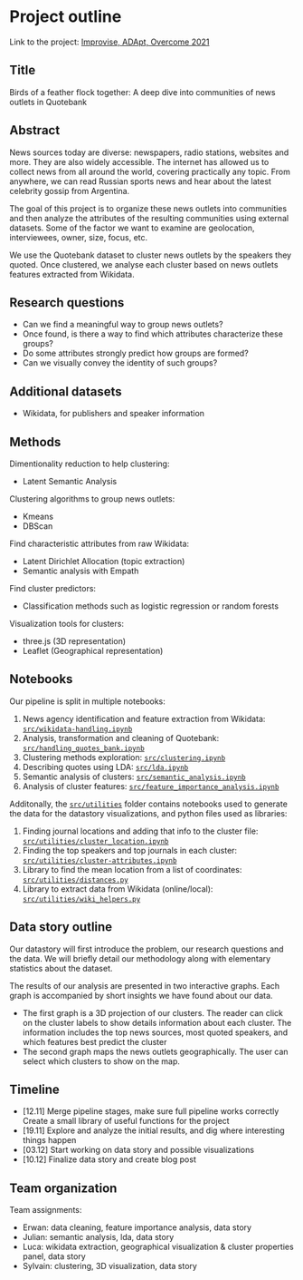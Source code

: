 # Project outline

Link to the project: [Improvise, ADApt, Overcome 2021](https://ada2021.sylvainkuchen.net)

## Title

Birds of a feather flock together: A deep dive into communities of news outlets in Quotebank

## Abstract

News sources today are diverse: newspapers, radio stations, websites and more. They are also widely accessible. The internet has allowed us to collect news from all around the world, covering practically any topic. From anywhere, we can read Russian sports news and hear about the latest celebrity gossip from Argentina.

The goal of this project is to organize these news outlets into communities and then analyze the attributes of the resulting communities
using external datasets. Some of the factor we want to examine are geolocation, interviewees, owner, size, focus, etc.

We use the Quotebank dataset to cluster news outlets by the speakers they quoted. Once clustered, we analyse each cluster based on news outlets features extracted from Wikidata. 

## Research questions

- Can we find a meaningful way to group news outlets?
- Once found, is there a way to find which attributes characterize these groups?
- Do some attributes strongly predict how groups are formed?
- Can we visually convey the identity of such groups?


## Additional datasets

- Wikidata, for publishers and speaker information 

## Methods

Dimentionality reduction to help clustering:
- Latent Semantic Analysis

Clustering algorithms to group news outlets:
- Kmeans
- DBScan

Find characteristic attributes from raw Wikidata:
- Latent Dirichlet Allocation (topic extraction)
- Semantic analysis with Empath

Find cluster predictors:
- Classification methods such as logistic regression or random forests

Visualization tools for clusters:
- three.js (3D representation)
- Leaflet (Geographical representation)


## Notebooks

Our pipeline is split in multiple notebooks:

1. News agency identification and feature extraction from Wikidata:
   [`src/wikidata-handling.ipynb`](https://github.com/epfl-ada/ada-2021-project-improvise-adapt-overcome/blob/master/src/wikidata-handling.ipynb)
2. Analysis, transformation and cleaning of Quotebank:
   [`src/handling_quotes_bank.ipynb`](https://github.com/epfl-ada/ada-2021-project-improvise-adapt-overcome/blob/master/src/handling_quotes_bank.ipynb)
3. Clustering methods exploration:
   [`src/clustering.ipynb`](https://github.com/epfl-ada/ada-2021-project-improvise-adapt-overcome/blob/master/src/clustering.ipynb)
4. Describing quotes using LDA:
   [`src/lda.ipynb`](https://github.com/epfl-ada/ada-2021-project-improvise-adapt-overcome/blob/master/src/lda.ipynb)
5. Semantic analysis of clusters:
   [`src/semantic_analysis.ipynb`](https://github.com/epfl-ada/ada-2021-project-improvise-adapt-overcome/blob/master/src/semantic_analysis.ipynb)
6. Analysis of cluster features:
   [`src/feature_importance_analysis.ipynb`](https://github.com/epfl-ada/ada-2021-project-improvise-adapt-overcome/blob/master/src/feature_importance_analysis.ipynb)

Additonally, the [`src/utilities`](https://github.com/epfl-ada/ada-2021-project-improvise-adapt-overcome/tree/master/src/utilities) folder contains notebooks used to generate the data for the datastory visualizations, and python files used as libraries:
1. Finding journal locations and adding that info to  the cluster file: 
[`src/utilities/cluster_location.ipynb`](https://github.com/epfl-ada/ada-2021-project-improvise-adapt-overcome/blob/master/src//utilities/cluster_location.ipynb)
2. Finding the top speakers and top journals in each cluster: 
[`src/utilities/cluster-attributes.ipynb`](https://github.com/epfl-ada/ada-2021-project-improvise-adapt-overcome/blob/master/src//utilities/cluster-attributes.ipynb)
3. Library to find the mean location from a list of coordinates: 
[`src/utilities/distances.py`](https://github.com/epfl-ada/ada-2021-project-improvise-adapt-overcome/blob/master/src//utilities/distances.py)
4. Library to extract data from Wikidata (online/local): 
[`src/utilities/wiki_helpers.py`](https://github.com/epfl-ada/ada-2021-project-improvise-adapt-overcome/blob/master/src//utilities/wiki_helpers.py)

## Data story outline

Our datastory will first introduce the problem, our research questions and the data. We will briefly detail our methodology along with elementary statistics about the dataset.  

The results of our analysis are presented in two interactive graphs. Each graph is accompanied by short insights we have found about our data.
- The first graph is a 3D projection of our clusters. The reader can click on the cluster labels to show details information about each cluster. The information includes the top news sources, most quoted speakers, and which features best predict the cluster 
- The second graph maps the news outlets geographically. The user can select which clusters to show on the map.


## Timeline

- [12.11] Merge pipeline stages, make sure full pipeline works correctly
          Create a small library of useful functions for the project
- [19.11] Explore and analyze the initial results, and dig where interesting things happen
- [03.12] Start working on data story and possible visualizations
- [10.12] Finalize data story and create blog post

## Team organization

Team assignments:
- Erwan: data cleaning, feature importance analysis, data story
- Julian: semantic analysis, lda, data story
- Luca: wikidata extraction, geographical visualization & cluster properties panel, data story
- Sylvain: clustering, 3D visualization, data story
